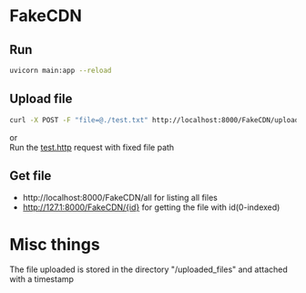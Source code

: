 # FakeCDN

## Run

```bash
uvicorn main:app --reload
```
## Upload file

```bash
curl -X POST -F "file=@./test.txt" http://localhost:8000/FakeCDN/upload
```
or <br> Run the [test.http](/test.http) request with fixed file path

## Get file

* http://localhost:8000/FakeCDN/all for listing all files
* http://127.1:8000/FakeCDN/{id} for getting the file with id(0-indexed)


# Misc things
The file uploaded is stored in the directory "/uploaded_files" and attached with a timestamp
